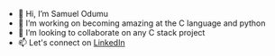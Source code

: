 - 👋 Hi, I’m Samuel Odumu
- 👀 I’m working on becoming amazing at the C language and python
- 💞️ I’m looking to collaborate on any C stack project
- 📫 Let's connect on [LinkedIn](https://www.linkedin.com/in/samuelodumu/)
